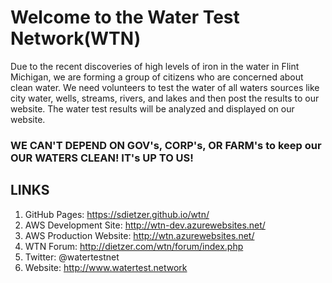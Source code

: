 # Welcome to the Water Test Network(WTN)
Due to the recent discoveries of high levels of iron in the water in Flint Michigan, we are forming a group of citizens who are concerned about clean water.  We need volunteers to test the water of all waters sources like city water, wells, streams, rivers, and lakes and then post the results to our website.  The water test results will be analyzed and displayed on our website.

### WE CAN'T DEPEND ON GOV's, CORP's, OR FARM's to keep our OUR WATERS CLEAN!  IT's UP TO US!

## LINKS
1. GitHub Pages: https://sdietzer.github.io/wtn/
2. AWS Development Site: http://wtn-dev.azurewebsites.net/
3. AWS Production Website: http://wtn.azurewebsites.net/
4. WTN Forum: http://dietzer.com/wtn/forum/index.php
5. Twitter: @watertestnet
6. Website: http://www.watertest.network


